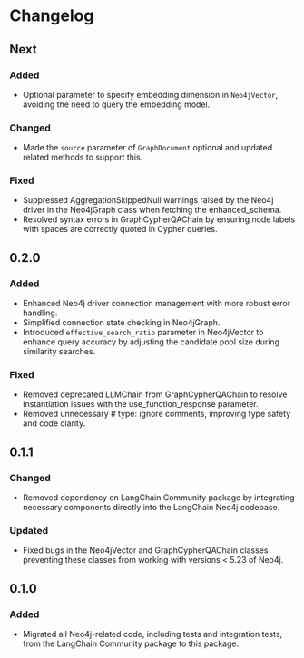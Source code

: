 # Changelog

## Next

### Added

- Optional parameter to specify embedding dimension in `Neo4jVector`, avoiding the need to query the embedding model.

### Changed

- Made the `source` parameter of `GraphDocument` optional and updated related methods to support this.

### Fixed

- Suppressed AggregationSkippedNull warnings raised by the Neo4j driver in the Neo4jGraph class when fetching the enhanced_schema.
- Resolved syntax errors in GraphCypherQAChain by ensuring node labels with spaces are correctly quoted in Cypher queries.

## 0.2.0

### Added

- Enhanced Neo4j driver connection management with more robust error handling.
- Simplified connection state checking in Neo4jGraph.
- Introduced `effective_search_ratio` parameter in Neo4jVector to enhance query accuracy by adjusting the candidate pool size during similarity searches.

### Fixed

- Removed deprecated LLMChain from GraphCypherQAChain to resolve instantiation issues with the use_function_response parameter.
- Removed unnecessary # type: ignore comments, improving type safety and code clarity.

## 0.1.1

### Changed

- Removed dependency on LangChain Community package by integrating necessary components directly into the LangChain Neo4j codebase.

### Updated

- Fixed bugs in the Neo4jVector and GraphCypherQAChain classes preventing these classes from working with versions < 5.23 of Neo4j.

## 0.1.0

### Added

- Migrated all Neo4j-related code, including tests and integration tests, from the LangChain Community package to this package.
